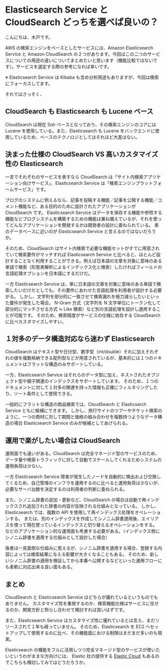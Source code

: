 # Elasticsearch Service と CloudSearch どっちを選べば良いの？
こんにちは、木戸です。

AWS の検索エンジンをベースとしたサービスには、Amazon Elasticsearch Service と Amazon CloudSearch の２つがあります。今回はこの二つのサービスについての用途の違いについてまとめたいと思います（機能比較ではないです）。サービスを選定する際の参考になれば幸いです。

※ Elasticsearch Service は Kibaba も含め分析用途もありますが、今回は検索にフォーカスしてます。

それではさっそく、

## CloudSearch も Elasticsearch も Lucene ベース
CloudSearch は現在 Solr ベースとなっており、その検索エンジンのコアには Lucene を使用している。また、Elasticsearch も Lucene をバックエンドに使用しているため、ベースのテクノロジとしてはそれほど大差はない。

## 決まった仕様の CloudSearch VS 高いカスタマイズ性の Elasticsearch
一言でそれぞれのサービスを表すなら CloudSearch は「サイト内検索アプリケーション向けサービス」、Elasticsearch Service は「検索エンジンプラットフォームサービス」です。

ブログのシステムに例えるなら、記事を投稿する機能／記事を公開する機能／コメント機能など、ある目的のために設計されたアプリケーションが CloudSearch です。
Elasticsearch Service はデータを保存する機能や参照する機能などブログシステムを構築するための機能は兼ね備えているが、それを使ってどんなアプリケーションを開発するかは開発者の設計に委ねられている。
素のデータベースに近いのが Elasticsearch Service と言えるのではないだろうか。

そのため、CloudSearch はサイト内検索で必要な機能セットがすでに用意されていて検索要件がマッチすれば Elasticsearch Service と比べると、ほとんど設計することなく利用することができる。例えば日本語の文章を対象に意味のある単語で検索（形態素解析によるインデックス化と検索）したければフィールドの言語処理オプションを日本語にするだけだ。

一方 Elasticsearch Service は、単に日本語の文章を対象に意味のある単語で検索したいだけだとしても、その要件にあわせた言語処理を利用者が設計する必要がる。
しかし、文字列を部分的に一致させて検索漏れを極力減らしたいといった要件が発生した場合。
N-Gram 方式（文字列を N 文字単位にトークン化して部分的にマッチさせる方式 ≒ Like 検索）など別の言語処理を設計し適用することが可能です。
そのため、検索精度がサービスの仕様に依存する CloudSearch に比べカスタマイズしやすい。

## １対多のデータ構造対応なら迷わず Elasticsearch
CloudSearch はテキスト型や日付型、数字型（int/double）それに加えそれぞれの値を複数格納できる配列型などが用意されているが、基本的には１つのドキュメントはフラットな構造のみサポートしている。

一方、Elasticsearch Service はそれらのデータ型に加え、ネストされたオブジェクト型や親子関連のインデックスをサポートしています。
そのため、１つのドキュメントに対して１対多の関連を持った情報も正確にフィルタリングしたり、ソート条件として使用できる。

一般的にフラットな構造の商品検索では、CloudSearch と Elasticsarch Service ともに候補にできます。
しかし、旅行サイトのツアーやチケット検索のように、一つの商材に対して期間と価格の組み合わせを複数持つようなデータ構造の場合 Elasticsearch Service のみが候補としてあげられる。

## 運用で楽がしたい場合は CloudSearch
運用面でも違いがある。CloudSearch は完全マネージド型のサービスのため、データ量や検索トラフィックに対して自動でスケールしてくれるためシステムの運用負荷は少ない。

一方 Elasticsearch Service 障害が発生したノードを自動的に検出および交換してくるため、自己管理のインフラを運用するのに比べると運用負荷は少ないが、必要なサーバ台数を決定するのは利用者の判断に委ねられる。

また、シノニム辞書の追加・更新など、CloudSearch の場合は自動で再インデックスされ追加された辞書の内容が反映される仕組みとなっている。
しかし、Elasticsearch では、複数の API を使用して再インデックス処理をオペレーションする。
または、別のインデックスを作成してシノニム辞書適用後、エイリアスを使って現在使っているインデックスと切り替えるオペレーションをする。
などのアプリケーション的な運用面も考慮する必要がある。（インデックス側にシノニム辞書を適用する仕組みとして設計した場合）

後者は一見面倒な仕組みに思えるが、シノニム辞書を適用する場合、登録する内容によっては検索結果に与える影響が大きくなることもある。
そのため、新しいシノニム辞書の適用を検証してから本番へ公開するなどといった運用フローにも柔軟に対応出来る良い面もある。

## まとめ
CloudSearch と Elasticsearch Service はどちらが優れているというものでもありません。
カスタマイズ性を重視するのか、検索機能仕様はサービスに任せるのか、開発方針と照らし合わせて検討すれば良いはずです。

また、Elasticsearch Service はカスタマイズ性に優れているとは言え、まだリリースされて１年も経っていません。
そのため、Elasticsearch を EC2 へセットアップして使用するのに比べ、その機能面における制限はまだまだ多いのも現実。

Elasticsearch の機能をフルに活用しつつ完全マネージド型のサービスが使いたいというわがままな方向けには、
Elastic 社の提供する [Elastic Cloud](https://www.elastic.co/cloud) もあるのでこちらも検討してみてはどうだろうか。
